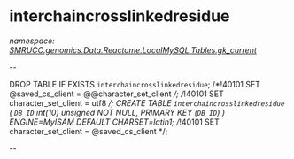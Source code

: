 ﻿# interchaincrosslinkedresidue
_namespace: [SMRUCC.genomics.Data.Reactome.LocalMySQL.Tables.gk_current](./index.md)_

--
 
 DROP TABLE IF EXISTS `interchaincrosslinkedresidue`;
 /*!40101 SET @saved_cs_client = @@character_set_client */;
 /*!40101 SET character_set_client = utf8 */;
 CREATE TABLE `interchaincrosslinkedresidue` (
 `DB_ID` int(10) unsigned NOT NULL,
 PRIMARY KEY (`DB_ID`)
 ) ENGINE=MyISAM DEFAULT CHARSET=latin1;
 /*!40101 SET character_set_client = @saved_cs_client */;
 
 --




